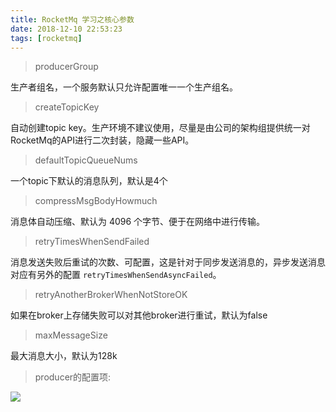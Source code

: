 ```yaml
---
title: RocketMq 学习之核心参数
date: 2018-12-10 22:53:23
tags: [rocketmq]
---
```


> producerGroup

生产者组名，一个服务默认只允许配置唯一一个生产组名。

> createTopicKey

自动创建topic key。生产环境不建议使用，尽量是由公司的架构组提供统一对RocketMq的API进行二次封装，隐藏一些API。

> defaultTopicQueueNums

一个topic下默认的消息队列，默认是4个

> compressMsgBodyHowmuch

消息体自动压缩、默认为 4096 个字节、便于在网络中进行传输。

> retryTimesWhenSendFailed

消息发送失败后重试的次数、可配置，这是针对于同步发送消息的，异步发送消息对应有另外的配置 `retryTimesWhenSendAsyncFailed`。

> retryAnotherBrokerWhenNotStoreOK

如果在broker上存储失败可以对其他broker进行重试，默认为false

> maxMessageSize

最大消息大小，默认为128k

> producer的配置项:

![](https://ws1.sinaimg.cn/large/e1417e4bly1fy21g5h5gtj20ya0r6dq7)